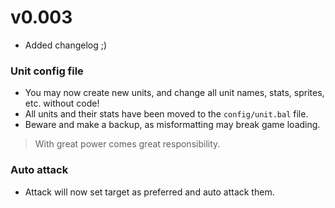
# v0.003
- Added changelog ;)

### Unit config file
- You may now create new units, and change all unit names, stats, sprites, etc. without code!
- All units and their stats have been moved to the `config/unit.bal` file.
- Beware and make a backup, as misformatting may break game loading.

> With great power comes great responsibility.

### Auto attack
  - Attack will now set target as preferred and auto attack them.
